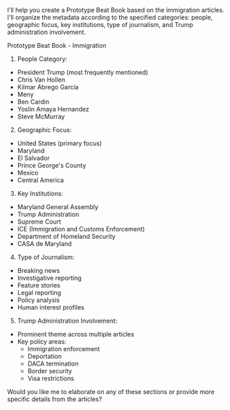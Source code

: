 I'll help you create a Prototype Beat Book based on the immigration articles. I'll organize the metadata according to the specified categories: people, geographic focus, key institutions, type of journalism, and Trump administration involvement.

Prototype Beat Book - Immigration

1. People Category:
- President Trump (most frequently mentioned)
- Chris Van Hollen
- Kilmar Abrego García
- Meny
- Ben Cardin
- Yoslin Amaya Hernandez
- Steve McMurray

2. Geographic Focus:
- United States (primary focus)
- Maryland 
- El Salvador
- Prince George's County
- Mexico
- Central America

3. Key Institutions:
- Maryland General Assembly
- Trump Administration
- Supreme Court
- ICE (Immigration and Customs Enforcement)
- Department of Homeland Security
- CASA de Maryland

4. Type of Journalism:
- Breaking news
- Investigative reporting
- Feature stories
- Legal reporting
- Policy analysis
- Human interest profiles

5. Trump Administration Involvement:
- Prominent theme across multiple articles
- Key policy areas:
  * Immigration enforcement
  * Deportation
  * DACA termination
  * Border security
  * Visa restrictions

Would you like me to elaborate on any of these sections or provide more specific details from the articles?
